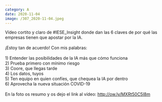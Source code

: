 ```yaml
--- 
category: A 
date: 2020-11-04 
image: /307_2020-11-04.jpeg 
--- 
```


Vídeo cortito y claro de #IESE_Insight donde dan las 6 claves de por qué las empresas tienen que apostar por la IA. <br><br>¡Estoy tan de acuerdo! Con mis palabras:<br><br>1) Entender las posibilidades de la IA más que cómo funciona<br>2) Prueba primero con mínimo riesgo<br>3) Coore, que llegas tarde<br>4) Los datos, tuyos<br>5) Ten equipo en quien confíes, que chequea la IA por dentro<br>6) Aprovecha la nueva situación COVID-19<br><br>En la foto os resumo y os dejo el link al vídeo: http://ow.ly/MXRt50C5l8m